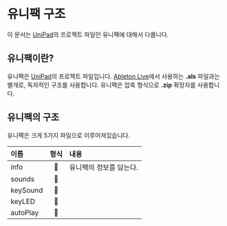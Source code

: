 # 유니팩 구조

이 문서는 [UniPad]의 프로젝트 파일인 유니팩에 대해서 다룹니다.


## 유니팩이란?

유니팩은 [UniPad]의 프로젝트 파일입니다. [Ableton Live]에서 사용하는 **.als** 파일과는 별개로, 독자적인 구조를 사용합니다. 유니팩은 압축 형식으로 **.zip** 확장자를 사용합니다.


## 유니팩의 구조

유니팩은 크게 5가지 파일으로 이루어져있습니다.

| 이름       | 형식                 | 내용                 |
| :-------- | :------------------: | :------------------ |
| info      | :page_with_curl:     | 유니팩의 정보를 담는다.
| sounds    | :open_file_folder:   |
| keySound  | :page_with_curl:     |
| keyLED    | :open_file_folder:   |
| autoPlay  | :page_with_curl:     |






[UniPad]:https://www.google.co.kr/search?biw=1920&bih=949&tbm=isch&sa=1&ei=L58bWvfxBMOm0ATa84PQBQ&q=unipad&oq=unipad&gs_l=psy-ab.3..0j0i30k1l9.80809.81424.0.81549.6.6.0.0.0.0.125.597.4j2.6.0....0...1c.1.64.psy-ab..0.6.595....0.jiZ36w7dL2A
[Ableton Live]:https://www.google.co.kr/search?q=ableton+live&source=lnms&tbm=isch&sa=X&ved=0ahUKEwj3_tzK_93XAhVDkJQKHcdgCUEQ_AUICigB&biw=1920&bih=949
